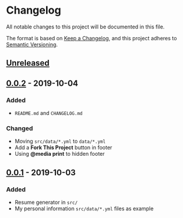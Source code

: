 # Changelog

All notable changes to this project will be documented in this file.

The format is based on [Keep a Changelog](https://keepachangelog.com/en/1.0.0/), and this project adheres to [Semantic Versioning](https://semver.org/spec/v2.0.0.html).

## [Unreleased]

## [0.0.2] - 2019-10-04

### Added

-   `README.md` and `CHANGELOG.md`

### Changed

-   Moving `src/data/*.yml` to `data/*.yml`
-   Add a **Fork This Project** button in footer
-   Using **\@media print** to hidden footer

## [0.0.1] - 2019-10-03

### Added

-   Resume generator in `src/`
-   My personal information `src/data/*.yml` files as example

[unreleased]: https://github.com/jk195417/me/compare/v0.0.1...HEAD

[0.0.2]: https://github.com/jk195417/me/compare/v0.0.1...v0.0.2

[0.0.1]: https://github.com/jk195417/me/releases/tag/v0.0.1
